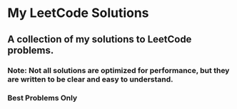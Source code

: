 # My LeetCode Solutions
## A collection of my solutions to LeetCode problems.

### **Note:** Not all solutions are optimized for performance, but they are written to be clear and easy to understand.

### Best Problems Only
